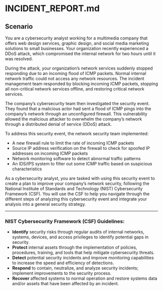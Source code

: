# INCIDENT_REPORT.md

## Scenario

You are a cybersecurity analyst working for a multimedia company that offers web design services, graphic design, and social media marketing solutions to small businesses. Your organization recently experienced a DDoS attack, which compromised the internal network for two hours until it was resolved.

During the attack, your organization’s network services suddenly stopped responding due to an incoming flood of ICMP packets. Normal internal network traffic could not access any network resources. The incident management team responded by blocking incoming ICMP packets, stopping all non-critical network services offline, and restoring critical network services.

The company’s cybersecurity team then investigated the security event. They found that a malicious actor had sent a flood of ICMP pings into the company’s network through an unconfigured firewall. This vulnerability allowed the malicious attacker to overwhelm the company’s network through a distributed denial of service (DDoS) attack.

To address this security event, the network security team implemented:

- A new firewall rule to limit the rate of incoming ICMP packets
- Source IP address verification on the firewall to check for spoofed IP addresses on incoming ICMP packets
- Network monitoring software to detect abnormal traffic patterns
- An IDS/IPS system to filter out some ICMP traffic based on suspicious characteristics

As a cybersecurity analyst, you are tasked with using this security event to create a plan to improve your company’s network security, following the National Institute of Standards and Technology (NIST) Cybersecurity Framework (CSF). You will use the CSF to help you navigate through the different steps of analyzing this cybersecurity event and integrate your analysis into a general security strategy.

---

### NIST Cybersecurity Framework (CSF) Guidelines:

- **Identify** security risks through regular audits of internal networks, systems, devices, and access privileges to identify potential gaps in security.  
- **Protect** internal assets through the implementation of policies, procedures, training, and tools that help mitigate cybersecurity threats.  
- **Detect** potential security incidents and improve monitoring capabilities to increase the speed and efficiency of detections.  
- **Respond** to contain, neutralize, and analyze security incidents; implement improvements to the security process.  
- **Recover** affected systems to normal operation and restore systems data and/or assets that have been affected by an incident.
